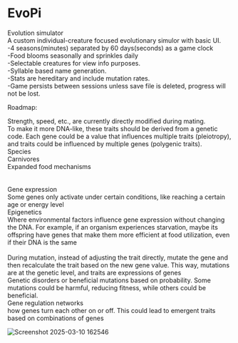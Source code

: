 # EvoPi
Evolution simulator<br> 
  A custom individual-creature focused evolutionary simulor with basic UI. <br>
    -4 seasons(minutes) separated by 60 days(seconds) as a game clock<br>
    -Food blooms seasonally and sprinkles daily<br>
    -Selectable creatures for view info purposes.<br>
    -Syllable based name generation.<br>
    -Stats are hereditary and include mutation rates.<br>
    -Game persists between sessions unless save file is deleted, progress will not be lost.<br>

Roadmap:<br>

Strength, speed, etc., are currently directly modified during mating.<br>
To make it more DNA-like, these traits should be derived from a genetic code. Each gene could be a value that influences multiple traits (pleiotropy), <br>
and traits could be influenced by multiple genes (polygenic traits).
<br>
Species<br>
Carnivores<br>
Expanded food mechanisms<br>
<br>
<br>Gene expression<br>     Some genes only activate under certain conditions, like reaching a certain age or energy level
<br>Epigenetics<br> Where environmental factors influence gene expression without changing the DNA. For example, if an organism experiences starvation, maybe its offspring have genes that make them more efficient at food utilization, even if their DNA is the same
<br>
<br>During mutation, instead of adjusting the trait directly, mutate the gene and then recalculate the trait based on the new gene value. This way, mutations are at the genetic level, and traits are expressions of genes
<br>Genetic disorders    or beneficial mutations based on probability. Some mutations could be harmful, reducing fitness, while others could be beneficial.
<br>Gene regulation networks<br>    how genes turn each other on or off. This could lead to emergent traits based on combinations of genes

![Screenshot 2025-03-10 162546](https://github.com/user-attachments/assets/5c5ba7dd-cb02-4c45-b6f4-479630bdbc30)
